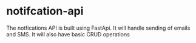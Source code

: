 # notifcation-api
The notfications API is built using FastApi. It will handle sending of emails and SMS. It will also have basic CRUD operations
